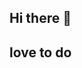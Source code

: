 ## Hi there 👋

<!--
**Benakaprasad/Benakaprasad** is a ✨ _special_ ✨ repository because its `README.md` (this file) appears on your GitHub profile.

Here are some ideas to get you started:

- 🔭 I’m currently working on java python c/cpp html/css/js
- 🌱 I’m currently learning python c/cpp dsa css/html/js
- 👯 I’m looking to collaborate on css
- 🤔 I’m looking for help with css
- 💬 Ask me about python c/cpp
- 📫 How to reach me: @benakaprasadm@gmail.com 
- 😄 Pronouns: he/him
- ⚡ Fun fact: there are 700 coding languages out there!
-->
## love to do
